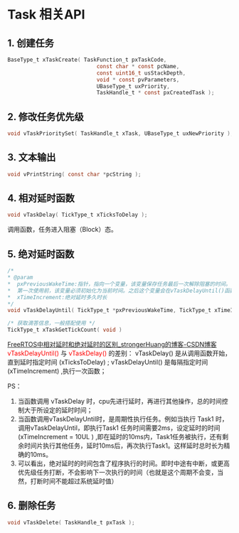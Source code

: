 # Task 相关API
## 1. 创建任务
```c
BaseType_t xTaskCreate(	TaskFunction_t pxTaskCode,
							const char * const pcName,
							const uint16_t usStackDepth,
							void * const pvParameters,
							UBaseType_t uxPriority,
							TaskHandle_t * const pxCreatedTask );
```

## 2. 修改任务优先级
```c
void vTaskPrioritySet( TaskHandle_t xTask, UBaseType_t uxNewPriority );
```

## 3. 文本输出
```c
void vPrintString( const char *pcString );
```

## 4. 相对延时函数
```c
void vTaskDelay( TickType_t xTicksToDelay );
```
调用函数，任务进入阻塞（Block）态。

## 5. 绝对延时函数
```c
/*
* @param
*  pxPreviousWakeTime:指针，指向一个变量，该变量保存任务最后一次解除阻塞的时间。
*  第一次使用前，该变量必须初始化为当前时间。之后这个变量会在vTaskDelayUntil()函数内自动更新。  
*  xTimeIncrement:绝对延时多久时长
*/
void vTaskDelayUntil( TickType_t *pxPreviousWakeTime, TickType_t xTimeIncrement );

/* 获取滴答信息，一般搭配使用 */
TickType_t xTaskGetTickCount( void )
```

[FreeRTOS中相对延时和绝对延时的区别\_strongerHuang的博客-CSDN博客](https://blog.csdn.net/ybhuangfugui/article/details/99826764)
<font color="#ff0000">vTaskDelayUntil()</font> 与 <font color="#ff0000">vTaskDelay()</font> 的差别：
vTaskDelay() 是从调用函数开始，直到延时指定时间 (xTicksToDelay) ;
vTaskDelayUntil() 是每隔指定时间 (xTimeIncrement) ,执行一次函数；

PS：
1. 当函数调用 vTaskDelay 时，cpu先进行延时，再进行其他操作，总的时间控制大于所设定的延时时间；
2. 当函数调用vTaskDelayUntil时，是周期性执行任务。例如当执行 Task1 时，调用vTaskDelayUntil，即执行Task1 任务时间需要2ms，设定延时的时间 (xTimeIncrement = 10UL ) ,即在延时的10ms内，Task1任务被执行，还有剩余时间片执行其他任务，延时10ms后，再次执行Task1。这样延时总时长为精确的10ms。
3. 可以看出，绝对延时的时间包含了程序执行的时间。即时中途有中断，或更高优先级任务打断，不会影响下一次执行的时间（也就是这个周期不会变，当然，打断时间不能超过系统延时值）


## 6. 删除任务
```c
void vTaskDelete( TaskHandle_t pxTask );
```